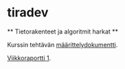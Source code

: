 # tiradev
** Tietorakenteet ja algoritmit harkat **

Kurssin tehtävän [määrittelydokumentti](https://github.com/melting8snowman/tiradev/blob/main/määrittelydokumentti.md).

[Viikkoraportti 1](https://github.com/melting8snowman/tiradev/blob/main/viikkoraportti1.md).
